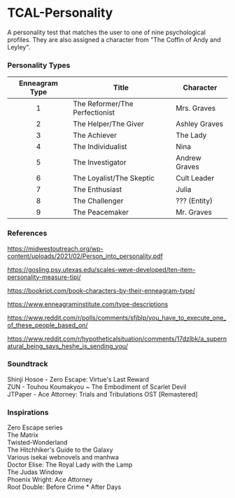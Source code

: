 # TCAL-Personality

A personality test that matches the user to one of nine psychological profiles. They are also assigned a character from "The Coffin of Andy and Leyley".

### Personality Types

| Enneagram Type | Title                          | Character     |
|:--------------:|--------------------------------|---------------|
|        1       | The Reformer/The Perfectionist | Mrs. Graves   |
|        2       | The Helper/The Giver           | Ashley Graves |
|        3       | The Achiever                   | The Lady      |
|        4       | The Individualist              | Nina          |
|        5       | The Investigator               | Andrew Graves |
|        6       | The Loyalist/The Skeptic       | Cult Leader   |
|        7       | The Enthusiast                 | Julia         |
|        8       | The Challenger                 | ??? (Entity)  |
|        9       | The Peacemaker                 | Mr. Graves    |

### References

https://midwestoutreach.org/wp-content/uploads/2021/02/Person_into_personality.pdf

https://gosling.psy.utexas.edu/scales-weve-developed/ten-item-personality-measure-tipi/

https://bookriot.com/book-characters-by-their-enneagram-type/

https://www.enneagraminstitute.com/type-descriptions

https://www.reddit.com/r/polls/comments/sfjblp/you_have_to_execute_one_of_these_people_based_on/

https://www.reddit.com/r/hypotheticalsituation/comments/17dzlbk/a_supernatural_being_says_heshe_is_sending_you/

### Soundtrack

Shinji Hosoe - Zero Escape: Virtue's Last Reward  
ZUN - Touhou Koumakyou ~ The Embodiment of Scarlet Devil  
JTPaper - Ace Attorney: Trials and Tribulations OST [Remastered]

### Inspirations

Zero Escape series  
The Matrix  
Twisted-Wonderland  
The Hitchhiker's Guide to the Galaxy  
Various isekai webnovels and manhwa  
Doctor Elise: The Royal Lady with the Lamp  
The Judas Window  
Phoenix Wright: Ace Attorney  
Root Double: Before Crime * After Days
